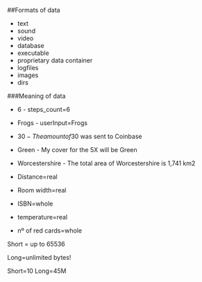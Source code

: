 ##Formats of data

* text
* sound
* video
* database
* executable
* proprietary data container
* logfiles
* images
* dirs

###Meaning of data

* 6 - steps_count=6
* Frogs - userInput=Frogs
* $30 - The amount of 30$ was sent to Coinbase
* Green - My cover for the 5X will be Green
* Worcestershire - The total area of Worcestershire is 1,741 km2

* Distance=real
* Room width=real
* ISBN=whole
* temperature=real
* nº of red cards=whole

Short = up to 65536

Long=unlimited bytes!

Short=10
Long=45M
